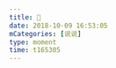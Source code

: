 ```yaml
---
title: 🧐
date: 2018-10-09 16:53:05
mCategories: [说说]
type: moment
time: t165305
---
```


<div id="pics-20181009165305"></div>

<script src="/lib/moment/pics.js"></script>
<script>
var data = [
    {"link": "2018-10-09_155329.mov", "type": "video"}
];
picsRender(data, "pics-20181009165305");
</script>
